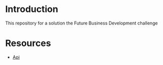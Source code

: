 # Introduction
This repository for a solution the Future Business Development challenge 

# Resources
- [Api](https://nomics.com/docs/)

